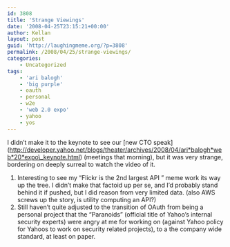 ```yaml
---
id: 3808
title: 'Strange Viewings'
date: '2008-04-25T23:15:21+00:00'
author: Kellan
layout: post
guid: 'http://laughingmeme.org/?p=3808'
permalink: /2008/04/25/strange-viewings/
categories:
    - Uncategorized
tags:
    - 'ari balogh'
    - 'big purple'
    - oauth
    - personal
    - w2e
    - 'web 2.0 expo'
    - yahoo
    - yos
---
```


I didn’t make it to the keynote to see our \[new CTO speak\](http://developer.yahoo.net/blogs/theater/archives/2008/04/ari*balogh*web*20*expo\_keynote.html) (meetings that morning), but it was very strange, bordering on deeply surreal to watch the video of it.

1. Interesting to see my “Flickr is the 2nd largest API ” meme work its way up the tree. I didn’t make that factoid up per se, and I’d probably stand behind it if pushed, but I did reason from very limited data. (also AWS screws up the story, is utility computing an API?)
2. Still haven’t quite adjusted to the transition of OAuth from being a personal project that the “Paranoids” (official title of Yahoo’s internal security experts) were angry at me for working on (against Yahoo policy for Yahoos to work on security related projects), to a the company wide standard, at least on paper.